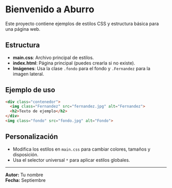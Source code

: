 # Bienvenido a Aburro

Este proyecto contiene ejemplos de estilos CSS y estructura básica para una página web.

## Estructura

- **main.css**: Archivo principal de estilos.
- **index.html**: Página principal (puedes crearla si no existe).
- **Imágenes**: Usa la clase `.fondo` para el fondo y `.Fernandez` para la imagen lateral.

## Ejemplo de uso

```html
<div class="contenedor">
  <img class="Fernandez" src="fernandez.jpg" alt="Fernandez">
  <h2>Texto de ejemplo</h2>
</div>
<img class="fondo" src="fondo.jpg" alt="Fondo">
```

## Personalización

- Modifica los estilos en `main.css` para cambiar colores, tamaños y disposición.
- Usa el selector universal `*` para aplicar estilos globales.

---

**Autor:** Tu nombre  
**Fecha:** Septiembre